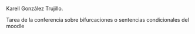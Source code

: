 
Karell González Trujillo. 

Tarea de la conferencia sobre bifurcaciones o sentencias condicionales del moodle
